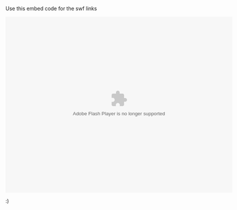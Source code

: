Use this embed code for the swf links 

<script src="https://happygamer1450.github.io/Ruffle-Embedded/ruffle/ruffle.js"></script>
<div class="swf"dir="ltr" style="text-align: left;" trbidi="on">
        <embed height="480" pluginspage=" http://www.macromedia.com/go/getflashplayer" src="INSERT SWF FILE HERE" type="application/x-shockwave-flash" width="620"></embed>
</div>

:)

